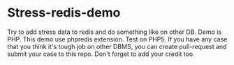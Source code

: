 # Stress-redis-demo
Try to add stress data to redis and do something like on other DB. Demo is PHP. This demo use phpredis extension. Test on PHP5. If you have any case that you think it's tough job on other DBMS, you can create pull-request and submit your case to this repo. Don't forget to add your credit too.